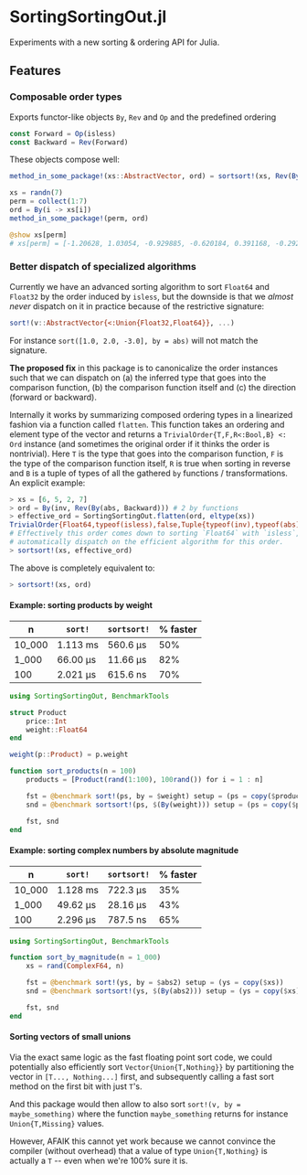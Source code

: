 # SortingSortingOut.jl

Experiments with a new sorting & ordering API for Julia.

## Features

### Composable order types

Exports functor-like objects `By`, `Rev` and `Op` and the predefined ordering

```julia
const Forward = Op(isless)
const Backward = Rev(Forward)
```

These objects compose well:

```julia
method_in_some_package!(xs::AbstractVector, ord) = sortsort!(xs, Rev(By(abs, ord)))

xs = randn(7)
perm = collect(1:7)
ord = By(i -> xs[i])
method_in_some_package!(perm, ord)

@show xs[perm]
# xs[perm] = [-1.20628, 1.03054, -0.929885, -0.620184, 0.391168, -0.29274, 0.172728]
```

### Better dispatch of specialized algorithms
Currently we have an advanced sorting algorithm to sort `Float64` and `Float32` by the order
induced by `isless`, but the downside is that we *almost never* dispatch on it in practice 
because of the restrictive signature:

```julia
sort!(v::AbstractVector{<:Union{Float32,Float64}}, ...)
```

For instance `sort([1.0, 2.0, -3.0], by = abs)` will not match the signature.

**The proposed fix** in this package is to canonicalize the order instances such that we can
dispatch on (a) the inferred type that goes into the comparison function, (b) the comparison
function itself and (c) the direction (forward or backward). 

Internally it works by summarizing composed ordering types in a linearized fashion via a 
function called `flatten`. This function takes an ordering and element type of the vector 
and returns a `TrivialOrder{T,F,R<:Bool,B} <: Ord` instance (and sometimes the original
order if it thinks the order is nontrivial). Here `T` is the type that goes into the 
comparison function, `F` is the type of the comparison function itself, `R` is true when 
sorting in reverse and `B` is a tuple of types of all the gathered `by` functions / 
transformations. An explicit example:

```julia
> xs = [6, 5, 2, 7]
> ord = By(inv, Rev(By(abs, Backward))) # 2 by functions
> effective_ord = SortingSortingOut.flatten(ord, eltype(xs))
TrivialOrder{Float64,typeof(isless),false,Tuple{typeof(inv),typeof(abs)}}(isless, (inv, abs))
# Effectively this order comes down to sorting `Float64` with `isless`, so sorting will
# automatically dispatch on the efficient algorithm for this order.
> sortsort!(xs, effective_ord)
```

The above is completely equivalent to:

```julia
> sortsort!(xs, ord)
```

#### Example: sorting products by weight

| n      | `sort!`  | `sortsort!` | % faster |
|--------|----------|-------------|----------|
| 10_000 | 1.113 ms | 560.6 μs    | 50%      |
| 1_000  | 66.00 μs | 11.66 μs    | 82%      |
| 100    | 2.021 μs | 615.6 ns    | 70%      |

```julia
using SortingSortingOut, BenchmarkTools

struct Product
    price::Int
    weight::Float64
end

weight(p::Product) = p.weight

function sort_products(n = 100)
    products = [Product(rand(1:100), 100rand()) for i = 1 : n]

    fst = @benchmark sort!(ps, by = $weight) setup = (ps = copy($products))
    snd = @benchmark sortsort!(ps, $(By(weight))) setup = (ps = copy($products))

    fst, snd
end
```

#### Example: sorting complex numbers by absolute magnitude

| n      | `sort!`  | `sortsort!` | % faster |
|--------|----------|-------------|----------|
| 10_000 | 1.128 ms | 722.3 μs    | 35%      |
| 1_000  | 49.62 μs | 28.16 μs    | 43%      |
| 100    | 2.296 μs | 787.5 ns    | 65%      |

```julia
using SortingSortingOut, BenchmarkTools

function sort_by_magnitude(n = 1_000)
    xs = rand(ComplexF64, n)

    fst = @benchmark sort!(ys, by = $abs2) setup = (ys = copy($xs))
    snd = @benchmark sortsort!(ys, $(By(abs2))) setup = (ys = copy($xs))

    fst, snd
end
```

#### Sorting vectors of small unions

Via the exact same logic as the fast floating point sort code, we could potentially also
efficiently sort `Vector{Union{T,Nothing}}` by partitioning the vector in `[T..., Nothing...]`
first, and subsequently calling a fast sort method on the first bit with just `T`'s.

And this package would then allow to also sort `sort!(v, by = maybe_something)` where the
function `maybe_something` returns for instance `Union{T,Missing}` values.

However, AFAIK this cannot yet work because we cannot convince the compiler (without 
overhead) that a value of type `Union{T,Nothing}` is actually a `T`  -- even when we're 
100% sure it is.